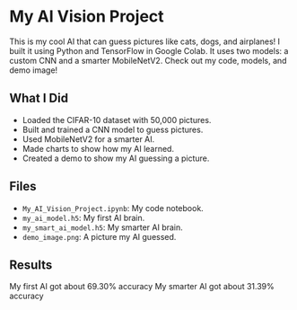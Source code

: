 # My AI Vision Project
This is my cool AI that can guess pictures like cats, dogs, and airplanes! I built it using Python and TensorFlow in Google Colab. It uses two models: a custom CNN and a smarter MobileNetV2. Check out my code, models, and demo image!

## What I Did
- Loaded the CIFAR-10 dataset with 50,000 pictures.
- Built and trained a CNN model to guess pictures.
- Used MobileNetV2 for a smarter AI.
- Made charts to show how my AI learned.
- Created a demo to show my AI guessing a picture.

## Files
- `My_AI_Vision_Project.ipynb`: My code notebook.
- `my_ai_model.h5`: My first AI brain.
- `my_smart_ai_model.h5`: My smarter AI brain.
- `demo_image.png`: A picture my AI guessed.

## Results
My first AI got about  69.30% accuracy 
My smarter AI got about 31.39% accuracy
